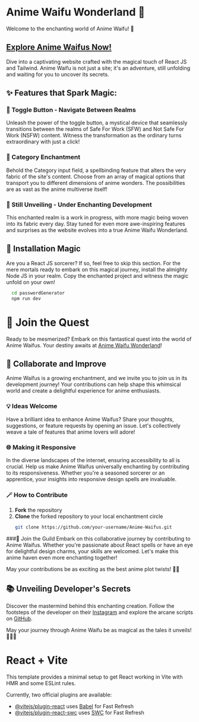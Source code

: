 # Anime Waifu Wonderland 🌟

Welcome to the enchanting world of Anime Waifu! 🚀

## [Explore Anime Waifus Now!](https://anime-waifus.vercel.app/)

Dive into a captivating website crafted with the magical touch of React JS and Tailwind. Anime Waifu is not just a site; it's an adventure, still unfolding and waiting for you to uncover its secrets.

## ✨ Features that Spark Magic:

### 🔄 Toggle Button - Navigate Between Realms

Unleash the power of the toggle button, a mystical device that seamlessly transitions between the realms of Safe For Work (SFW) and Not Safe For Work (NSFW) content. Witness the transformation as the ordinary turns extraordinary with just a click!

### 🌈 Category Enchantment

Behold the Category input field, a spellbinding feature that alters the very fabric of the site's content. Choose from an array of magical options that transport you to different dimensions of anime wonders. The possibilities are as vast as the anime multiverse itself!

### 🎉 Still Unveiling - Under Enchanting Development

This enchanted realm is a work in progress, with more magic being woven into its fabric every day. Stay tuned for even more awe-inspiring features and surprises as the website evolves into a true Anime Waifu Wonderland.

## 🚀 Installation Magic

Are you a React JS sorcerer? If so, feel free to skip this section. For the mere mortals ready to embark on this magical journey, install the almighty Node JS in your realm. Copy the enchanted project and witness the magic unfold on your own!

```bash
  cd passwordGenerator
  npm run dev
```

# 🌌 Join the Quest

Ready to be mesmerized? Embark on this fantastical quest into the world of Anime Waifus. Your destiny awaits at [Anime Waifu Wonderland](https://anime-waifus.vercel.app/)!

## 🤝 Collaborate and Improve

Anime Waifus is a growing enchantment, and we invite you to join us in its development journey! Your contributions can help shape this whimsical world and create a delightful experience for anime enthusiasts.

### 💡 Ideas Welcome

Have a brilliant idea to enhance Anime Waifus? Share your thoughts, suggestions, or feature requests by opening an issue. Let's collectively weave a tale of features that anime lovers will adore!

### 🌐 Making it Responsive

In the diverse landscapes of the internet, ensuring accessibility to all is crucial. Help us make Anime Waifus universally enchanting by contributing to its responsiveness. Whether you're a seasoned sorcerer or an apprentice, your insights into responsive design spells are invaluable.

### 🪄 How to Contribute

1. **Fork** the repository
2. **Clone** the forked repository to your local enchantment circle
   ```bash
   git clone https://github.com/your-username/Anime-Waifus.git

###🌟 Join the Guild
Embark on this collaborative journey by contributing to Anime Waifus. Whether you're passionate about React spells or have an eye for delightful design charms, your skills are welcomed. Let's make this anime haven even more enchanting together!

May your contributions be as exciting as the best anime plot twists! 🚀✨


## 📚 Unveiling Developer's Secrets

Discover the mastermind behind this enchanting creation. Follow the footsteps of the developer on their [Instagram](https://instagram.com/ganesh_sharmaz) and explore the arcane scripts on [GitHub](https://github.com/Ganesh-Sharmaz).

May your journey through Anime Waifu be as magical as the tales it unveils! 🧙‍♂️🌟





# React + Vite

This template provides a minimal setup to get React working in Vite with HMR and some ESLint rules.

Currently, two official plugins are available:

- [@vitejs/plugin-react](https://github.com/vitejs/vite-plugin-react/blob/main/packages/plugin-react/README.md) uses [Babel](https://babeljs.io/) for Fast Refresh
- [@vitejs/plugin-react-swc](https://github.com/vitejs/vite-plugin-react-swc) uses [SWC](https://swc.rs/) for Fast Refresh
